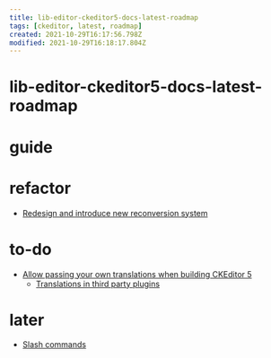 ```yaml
---
title: lib-editor-ckeditor5-docs-latest-roadmap
tags: [ckeditor, latest, roadmap]
created: 2021-10-29T16:17:56.798Z
modified: 2021-10-29T16:18:17.804Z
---
```


# lib-editor-ckeditor5-docs-latest-roadmap

# guide

# refactor

- [Redesign and introduce new reconversion system](https://github.com/ckeditor/ckeditor5/issues/10294)
# to-do
- [Allow passing your own translations when building CKEditor 5](https://github.com/ckeditor/ckeditor5/issues/763)
  - [Translations in third party plugins](https://github.com/ckeditor/ckeditor5/issues/1471)
# later
- [Slash commands](https://github.com/ckeditor/ckeditor5/issues/5714)
